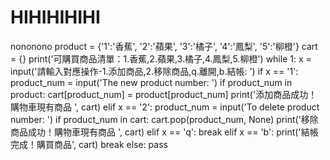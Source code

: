# HIHIHIHIHI
nononono
product = {'1':'香蕉', '2':'蘋果', '3':'橘子', '4':'鳳梨', '5':'柳橙'}
cart = {}
print('可購買商品清單：1.香蕉,2.蘋果,3.橘子,4.鳳梨,5.柳橙')
while 1:
x = input('請輸入對應操作-1.添加商品,2.移除商品,q.離開,b.結帳: ')
if x == '1':
product_num = input('The new product number: ')
if product_num in product:
cart[product_num] = product[product_num]
print('添加商品成功！購物車現有商品 ', cart)
elif x == '2':
product_num = input('To delete product number: ')
if product_num in cart:
cart.pop(product_num, None)
print('移除商品成功！購物車現有商品 ', cart)
elif x == 'q':
break
elif x == 'b':
print('結帳完成！購買商品', cart)
break
else:
pass
